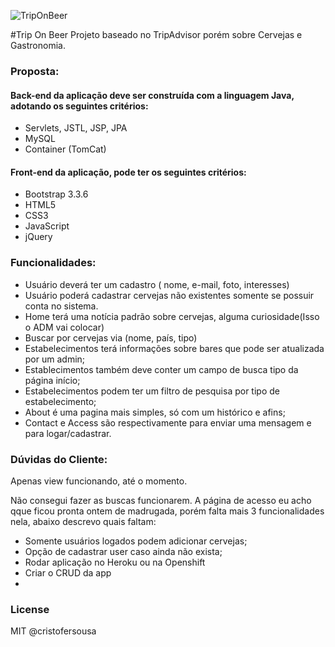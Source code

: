 ![TripOnBeer](https://github.com/cristofersousa/TripOnBeer/blob/master/beerontrip1.png)

#Trip On Beer
Projeto baseado no TripAdvisor porém sobre Cervejas e Gastronomia.

### Proposta:

#### Back-end da aplicação deve ser construída com a linguagem Java, adotando os seguintes critérios:

* Servlets, JSTL, JSP, JPA
* MySQL
* Container (TomCat)

#### Front-end da aplicação, pode ter os seguintes critérios:

* Bootstrap 3.3.6
* HTML5
* CSS3
* JavaScript
* jQuery

### Funcionalidades:

* Usuário deverá ter um cadastro ( nome, e-mail, foto, interesses)
* Usuário poderá cadastrar cervejas não existentes somente se possuir conta no sistema.
* Home terá uma notícia padrão sobre cervejas, alguma curiosidade(Isso o ADM vai colocar)
* Buscar por cervejas via (nome, país, tipo)
* Estabelecimentos terá informações sobre bares que pode ser atualizada por um admin;
* Establecimentos também deve conter um campo de busca tipo da página início;
* Estabelecimentos podem ter um filtro de pesquisa por tipo de estabelecimento;
* About é uma pagina mais simples, só com um histórico e afins;
* Contact e Access são respectivamente para enviar uma mensagem e para logar/cadastrar.


### Dúvidas do Cliente:

Apenas view funcionando, até o momento.

Não consegui fazer as buscas funcionarem.
A página de acesso eu acho qque ficou pronta ontem de madrugada, porém falta mais 3 funcionalidades nela, abaixo descrevo quais faltam:

- Somente usuários logados podem adicionar cervejas;
- Opção de cadastrar user caso ainda não exista;
- Rodar aplicação no Heroku ou na Openshift
- Criar o CRUD da app
- 

### License

MIT @cristofersousa
